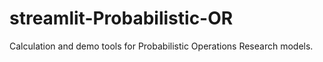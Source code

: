 # streamlit-Probabilistic-OR
Calculation and demo tools for Probabilistic Operations Research models.
